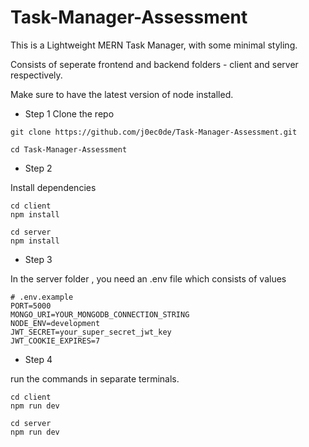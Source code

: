 # Task-Manager-Assessment

This is a Lightweight MERN Task Manager, with some minimal styling.

Consists of seperate frontend and backend folders - client and server respectively.

Make sure to have the latest version of node installed.

- Step 1
Clone the repo

```
git clone https://github.com/j0ec0de/Task-Manager-Assessment.git

cd Task-Manager-Assessment
```

- Step 2

Install dependencies

```
cd client
npm install
```

```
cd server
npm install
```

- Step 3

In the server folder , you need an .env file which consists of values

```
# .env.example
PORT=5000
MONGO_URI=YOUR_MONGODB_CONNECTION_STRING
NODE_ENV=development
JWT_SECRET=your_super_secret_jwt_key
JWT_COOKIE_EXPIRES=7
```

- Step 4

run the commands in separate terminals.

```
cd client
npm run dev
```

```
cd server
npm run dev
```


